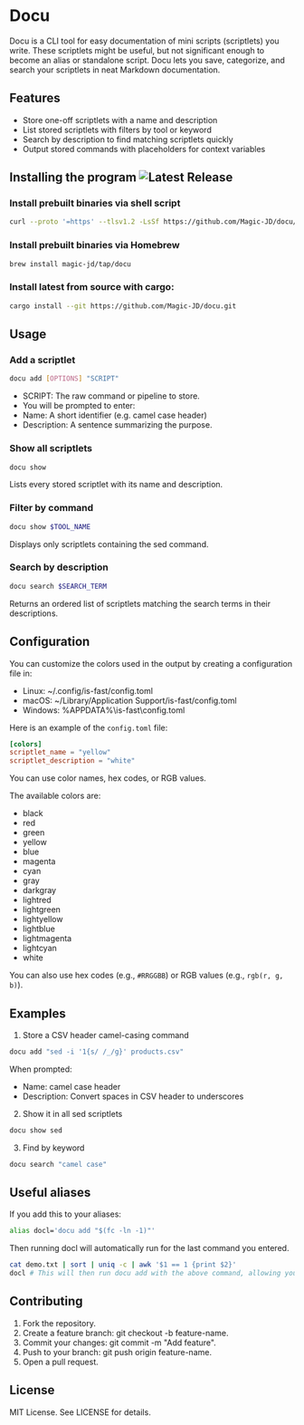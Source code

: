 # Docu
Docu is a CLI tool for easy documentation of mini scripts (scriptlets) you write. These scriptlets might be useful, but not significant enough to become an alias or standalone script. Docu lets you save, categorize, and search your scriptlets in neat Markdown documentation.

## Features
- Store one-off scriptlets with a name and description
- List stored scriptlets with filters by tool or keyword
- Search by description to find matching scriptlets quickly
- Output stored commands with placeholders for context variables

## Installing the program ![Latest Release](https://img.shields.io/github/v/release/Magic-JD/docu?include_prereleases)


### Install prebuilt binaries via shell script

```sh
curl --proto '=https' --tlsv1.2 -LsSf https://github.com/Magic-JD/docu/releases/latest/download/docu-installer.sh | sh
```

### Install prebuilt binaries via Homebrew

```sh
brew install magic-jd/tap/docu
```

### Install latest from source with cargo:

```sh
cargo install --git https://github.com/Magic-JD/docu.git
```

## Usage
### Add a scriptlet
```bash
docu add [OPTIONS] "SCRIPT"
```
- SCRIPT: The raw command or pipeline to store.
- You will be prompted to enter:
- Name: A short identifier (e.g. camel case header)
- Description: A sentence summarizing the purpose.

### Show all scriptlets
```bash
docu show
```
Lists every stored scriptlet with its name and description.

### Filter by command
```bash
docu show $TOOL_NAME
```
Displays only scriptlets containing the sed command.

### Search by description
```bash
docu search $SEARCH_TERM
```
Returns an ordered list of scriptlets matching the search terms in their descriptions.

## Configuration
You can customize the colors used in the output by creating a configuration file in:

- Linux: ~/.config/is-fast/config.toml
- macOS: ~/Library/Application Support/is-fast/config.toml
- Windows: %APPDATA%\is-fast\config.toml

Here is an example of the `config.toml` file:
```toml
[colors]
scriptlet_name = "yellow"
scriptlet_description = "white"
```

You can use color names, hex codes, or RGB values.

The available colors are:
- black
- red
- green
- yellow
- blue
- magenta
- cyan
- gray
- darkgray
- lightred
- lightgreen
- lightyellow
- lightblue
- lightmagenta
- lightcyan
- white

You can also use hex codes (e.g., `#RRGGBB`) or RGB values (e.g., `rgb(r, g, b)`).

## Examples
1. Store a CSV header camel-casing command
```bash
docu add "sed -i '1{s/ /_/g}' products.csv"
```

When prompted:
- Name: camel case header
- Description: Convert spaces in CSV header to underscores

2. Show it in all sed scriptlets
```bash
docu show sed
```

3. Find by keyword
```bash
docu search "camel case"
```

## Useful aliases

If you add this to your aliases:

```bash
alias docl='docu add "$(fc -ln -1)"'
```

Then running docl will automatically run for the last command you entered.

```bash
cat demo.txt | sort | uniq -c | awk '$1 == 1 {print $2}'
docl # This will then run docu add with the above command, allowing you to save it.
```

## Contributing
1. Fork the repository.
2. Create a feature branch: git checkout -b feature-name.
3. Commit your changes: git commit -m "Add feature".
4. Push to your branch: git push origin feature-name.
5. Open a pull request.

## License
MIT License. See LICENSE for details.
